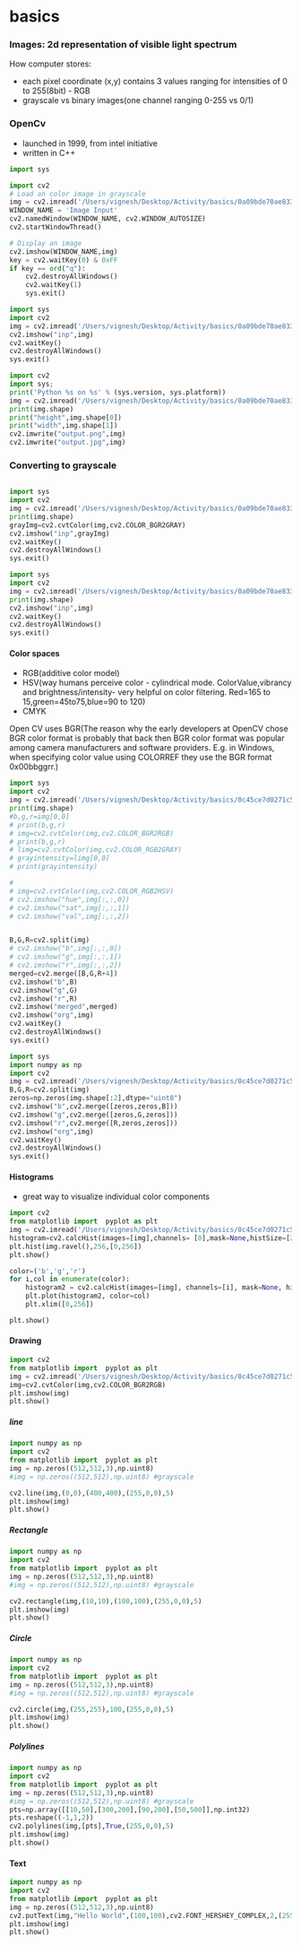 # basics
### Images: 2d representation of visible light spectrum
How computer stores:
- each pixel coordinate (x,y) contains 3 values ranging for intensities of 0 to 255(8bit) - RGB
- grayscale vs binary images(one channel ranging 0-255 vs 0/1)

### OpenCv
- launched in 1999, from intel initiative 
- written in C++

```python
import sys

import cv2
# Load an color image in grayscale
img = cv2.imread('/Users/vignesh/Desktop/Activity/basics/0a09bde70ae83309a25e7d0609246b70.jpg')
WINDOW_NAME = 'Image Input'
cv2.namedWindow(WINDOW_NAME, cv2.WINDOW_AUTOSIZE)
cv2.startWindowThread()

# Display an image
cv2.imshow(WINDOW_NAME,img)
key = cv2.waitKey(0) & 0xFF
if key == ord("q"):
    cv2.destroyAllWindows()
    cv2.waitKey(1)
    sys.exit()
```

```py
import sys
import cv2
img = cv2.imread('/Users/vignesh/Desktop/Activity/basics/0a09bde70ae83309a25e7d0609246b70.jpg')
cv2.imshow("inp",img)
cv2.waitKey()
cv2.destroyAllWindows()
sys.exit()
```

```py
import cv2
import sys;
print('Python %s on %s' % (sys.version, sys.platform))
img = cv2.imread('/Users/vignesh/Desktop/Activity/basics/0a09bde70ae83309a25e7d0609246b70.jpg')
print(img.shape)
print("height",img.shape[0])
print("width",img.shape[1])
cv2.imwrite("output.png",img)
cv2.imwrite("output.jpg",img)
```


### Converting to grayscale

```py

import sys
import cv2
img = cv2.imread('/Users/vignesh/Desktop/Activity/basics/0a09bde70ae83309a25e7d0609246b70.jpg')
print(img.shape)
grayImg=cv2.cvtColor(img,cv2.COLOR_BGR2GRAY)
cv2.imshow("inp",grayImg)
cv2.waitKey()
cv2.destroyAllWindows()
sys.exit()

```

```py
import sys
import cv2
img = cv2.imread('/Users/vignesh/Desktop/Activity/basics/0a09bde70ae83309a25e7d0609246b70.jpg',0)
print(img.shape)
cv2.imshow("inp",img)
cv2.waitKey()
cv2.destroyAllWindows()
sys.exit()
```

#### Color spaces
- RGB(additive color model)
- HSV(way humans perceive color - cylindrical mode. ColorValue,vibrancy and brightness/intensity- very helpful on color filtering. Red=165 to 15,green=45to75,blue=90 to 120)
- CMYK

Open CV uses BGR(The reason why the early developers at OpenCV chose BGR color format is probably that back then BGR color format was popular among camera manufacturers and software providers. E.g. in Windows, when specifying color value using COLORREF they use the BGR format 0x00bbggrr.)


```py
import sys
import cv2
img = cv2.imread('/Users/vignesh/Desktop/Activity/basics/0c45ce7d0271c5aeefa0d882a16ef18b.jpg')
print(img.shape)
#b,g,r=img[0,0]
# print(b,g,r)
# img=cv2.cvtColor(img,cv2.COLOR_BGR2RGB)
# print(b,g,r)
# limg=cv2.cvtColor(img,cv2.COLOR_RGB2GRAY)
# grayintensity=limg[0,0]
# print(grayintensity)

#
# img=cv2.cvtColor(img,cv2.COLOR_RGB2HSV)
# cv2.imshow("hue",img[:,:,0])
# cv2.imshow("sat",img[:,:,1])
# cv2.imshow("val",img[:,:,2])


B,G,R=cv2.split(img)
# cv2.imshow("b",img[:,:,0])
# cv2.imshow("g",img[:,:,1])
# cv2.imshow("r",img[:,:,2])
merged=cv2.merge([B,G,R+4])
cv2.imshow("b",B)
cv2.imshow("g",G)
cv2.imshow("r",R)
cv2.imshow("merged",merged)
cv2.imshow("org",img)
cv2.waitKey()
cv2.destroyAllWindows()
sys.exit()
```

```py
import sys
import numpy as np
import cv2
img = cv2.imread('/Users/vignesh/Desktop/Activity/basics/0c45ce7d0271c5aeefa0d882a16ef18b.jpg')
B,G,R=cv2.split(img)
zeros=np.zeros(img.shape[:2],dtype="uint8")
cv2.imshow("b",cv2.merge([zeros,zeros,B]))
cv2.imshow("g",cv2.merge([zeros,G,zeros]))
cv2.imshow("r",cv2.merge([R,zeros,zeros]))
cv2.imshow("org",img)
cv2.waitKey()
cv2.destroyAllWindows()
sys.exit()
```

#### Histograms
- great way to visualize individual color components

```py
import cv2
from matplotlib import  pyplot as plt
img = cv2.imread('/Users/vignesh/Desktop/Activity/basics/0c45ce7d0271c5aeefa0d882a16ef18b.jpg')
histogram=cv2.calcHist(images=[img],channels= [0],mask=None,histSize=[256],ranges=[0,256])
plt.hist(img.ravel(),256,[0,256])
plt.show()

color=('b','g','r')
for i,col in enumerate(color):
    histogram2 = cv2.calcHist(images=[img], channels=[i], mask=None, histSize=[256], ranges=[0, 256])
    plt.plot(histogram2, color=col)
    plt.xlim([0,256])

plt.show()
```

#### Drawing
```py
import cv2
from matplotlib import  pyplot as plt
img = cv2.imread('/Users/vignesh/Desktop/Activity/basics/0c45ce7d0271c5aeefa0d882a16ef18b.jpg')
img=cv2.cvtColor(img,cv2.COLOR_BGR2RGB)
plt.imshow(img)
plt.show()

```
##### line
```py
import numpy as np
import cv2
from matplotlib import  pyplot as plt
img = np.zeros((512,512,3),np.uint8)
#img = np.zeros((512,512),np.uint8) #grayscale

cv2.line(img,(0,0),(400,400),(255,0,0),5)
plt.imshow(img)
plt.show()
```
##### Rectangle
```py
import numpy as np
import cv2
from matplotlib import  pyplot as plt
img = np.zeros((512,512,3),np.uint8)
#img = np.zeros((512,512),np.uint8) #grayscale

cv2.rectangle(img,(10,10),(100,100),(255,0,0),5)
plt.imshow(img)
plt.show()

```

##### Circle
```py
import numpy as np
import cv2
from matplotlib import  pyplot as plt
img = np.zeros((512,512,3),np.uint8)
#img = np.zeros((512,512),np.uint8) #grayscale

cv2.circle(img,(255,255),100,(255,0,0),5)
plt.imshow(img)
plt.show()

```

##### Polylines
```py
import numpy as np
import cv2
from matplotlib import  pyplot as plt
img = np.zeros((512,512,3),np.uint8)
#img = np.zeros((512,512),np.uint8) #grayscale
pts=np.array([[10,50],[300,200],[90,200],[50,500]],np.int32)
pts.reshape((-1,1,2))
cv2.polylines(img,[pts],True,(255,0,0),5)
plt.imshow(img)
plt.show()

```

#### Text
```py
import numpy as np
import cv2
from matplotlib import  pyplot as plt
img = np.zeros((512,512,3),np.uint8)
cv2.putText(img,"Hello World",(100,100),cv2.FONT_HERSHEY_COMPLEX,2,(255,0,0),5)
plt.imshow(img)
plt.show()
```
